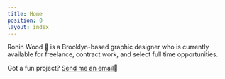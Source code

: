 ```yaml
---
title: Home
position: 0
layout: index
---
```


Ronin Wood 🌹 is a Brooklyn-based graphic designer who is currently available for freelance, contract work, and select full time opportunities. 

Got a fun project? [Send me an email](mailto:hi@roninwood.com)📧

